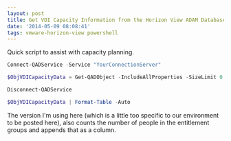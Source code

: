 ```yaml
---
layout: post
title: Get VDI Capacity Information from the Horizon View ADAM Database
date: '2014-05-09 08:08:41'
tags: vmware-horizon-view powershell
---
```



Quick script to assist with capacity planning.
<!--more-->

```powershell
Connect-QADService -Service "YourConnectionServer"

$ObjVDICapacityData = Get-QADObject -IncludeAllProperties -SizeLimit 0 -SearchRoot "OU=Server Groups,DC=vdi,DC=vmware,DC=int" -Type "pae-ServerPool" | Select-Object Name,@{Name="DisplayName";Expression={$_."pae-DisplayName"}},@{Name="MinProvisioned";Expression={$_."pae-SVIRollingRefitMinReadyVM"}},@{Name="Spare";Expression={$_."pae-VmHeadroomCount"}},@{Name="MaxDesktops";Expression={$_."pae-VmMaximumCount"}},@{Name="MinDesktops";Expression={$_."pae-VmMinimumCount"}}

Disconnect-QADService

$ObjVDICapacityData | Format-Table -Auto
```

The version I'm using here (which is a little too specific to our environment to be posted here), also counts the number of people in the entitlement groups and appends that as a column.